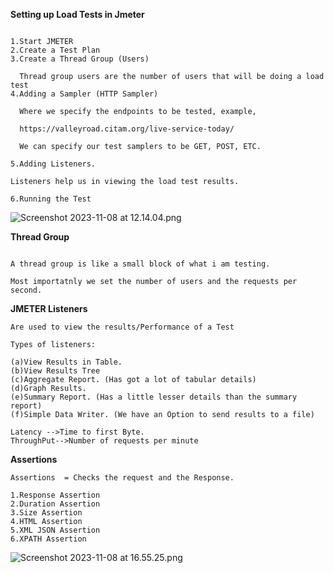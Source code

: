 **Setting up Load Tests in Jmeter**

```agsl

1.Start JMETER
2.Create a Test Plan
3.Create a Thread Group (Users)
  
  Thread group users are the number of users that will be doing a load test
4.Adding a Sampler (HTTP Sampler)

  Where we specify the endpoints to be tested, example,
  
  https://valleyroad.citam.org/live-service-today/
  
  We can specify our test samplers to be GET, POST, ETC.
  
5.Adding Listeners.

Listeners help us in viewing the load test results.

6.Running the Test

```
![Screenshot 2023-11-08 at 12.14.04.png](..%2F..%2FScreenshot%202023-11-08%20at%2012.14.04.png)

**Thread Group**

```agsl

A thread group is like a small block of what i am testing.

Most importatnly we set the number of users and the requests per second.
```
**JMETER Listeners**

```agsl
Are used to view the results/Performance of a Test

Types of listeners:

(a)View Results in Table.
(b)View Results Tree
(c)Aggregate Report. (Has got a lot of tabular details)
(d)Graph Results.
(e)Summary Report. (Has a little lesser details than the summary report)
(f)Simple Data Writer. (We have an Option to send results to a file)

Latency -->Time to first Byte.
ThroughPut-->Number of requests per minute

```

**Assertions**

```agsl
Assertions  = Checks the request and the Response.

1.Response Assertion
2.Duration Assertion
3.Size Assertion
4.HTML Assertion
5.XML JSON Assertion
6.XPATH Assertion

```

![Screenshot 2023-11-08 at 16.55.25.png](..%2F..%2FScreenshot%202023-11-08%20at%2016.55.25.png)